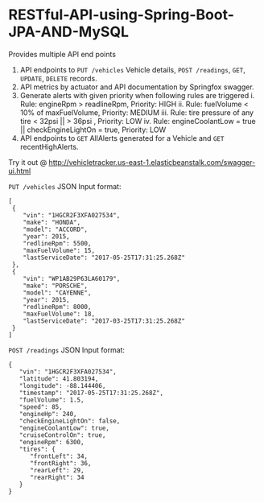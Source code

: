 # RESTful-API-using-Spring-Boot-JPA-AND-MySQL
Provides multiple API end points


1. API endpoints to `PUT /vehicles` Vehicle details, `POST /readings`, `GET`, `UPDATE`, `DELETE` records.
2. API metrics by actuator and API documentation by Springfox swagger.
3. Generate alerts with given priority when following rules are triggered
   i.   Rule: engineRpm > readlineRpm, Priority: HIGH
   ii.  Rule: fuelVolume < 10% of maxFuelVolume, Priority: MEDIUM
   iii. Rule: tire pressure of any tire < 32psi || > 36psi , Priority: LOW
   iv.  Rule: engineCoolantLow = true || checkEngineLightOn = true, Priority: LOW
4. API endpoints to `GET` AllAlerts generated for a Vehicle and `GET` recentHighAlerts. 

Try it out @ http://vehicletracker.us-east-1.elasticbeanstalk.com/swagger-ui.html 

`PUT /vehicles` JSON Input format:

````
[
 {
    "vin": "1HGCR2F3XFA027534",
    "make": "HONDA",
    "model": "ACCORD",
    "year": 2015,
    "redlineRpm": 5500,
    "maxFuelVolume": 15,
    "lastServiceDate": "2017-05-25T17:31:25.268Z"
 },
 {
    "vin": "WP1AB29P63LA60179",
    "make": "PORSCHE",
    "model": "CAYENNE",
    "year": 2015,
    "redlineRpm": 8000,
    "maxFuelVolume": 18,
    "lastServiceDate": "2017-03-25T17:31:25.268Z"
 }
]
````

`POST /readings` JSON Input format:

````
{
   "vin": "1HGCR2F3XFA027534",
   "latitude": 41.803194,
   "longitude": -88.144406,
   "timestamp": "2017-05-25T17:31:25.268Z",
   "fuelVolume": 1.5,
   "speed": 85,
   "engineHp": 240,
   "checkEngineLightOn": false,
   "engineCoolantLow": true,
   "cruiseControlOn": true,
   "engineRpm": 6300,
   "tires": {
      "frontLeft": 34,
      "frontRight": 36,
      "rearLeft": 29,
      "rearRight": 34
   }
}
````
